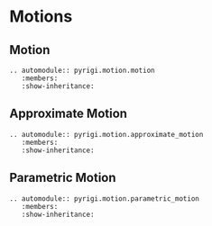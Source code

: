 # Motions

## Motion

```{eval-rst}
.. automodule:: pyrigi.motion.motion
   :members:
   :show-inheritance:
```

## Approximate Motion

```{eval-rst}
.. automodule:: pyrigi.motion.approximate_motion
   :members:
   :show-inheritance:
```

## Parametric Motion

```{eval-rst}
.. automodule:: pyrigi.motion.parametric_motion
   :members:
   :show-inheritance:
```
